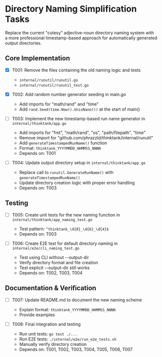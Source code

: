 # Directory Naming Simplification Tasks

Replace the current "cutesy" adjective-noun directory naming system with a more professional timestamp-based approach for automatically generated output directories.

## Core Implementation

- [x] T001: Remove the files containing the old naming logic and tests
  - `internal/runutil/runutil.go`
  - `internal/runutil/runutil_test.go`

- [x] T002: Add random number generator seeding in main.go
  - Add imports for "math/rand" and "time"
  - Add `rand.Seed(time.Now().UnixNano())` at the start of main()

- [ ] T003: Implement the new timestamp-based run name generator in `internal/thinktank/app.go`
  - Add imports for "fmt", "math/rand", "os", "path/filepath", "time"
  - Remove import for "github.com/phrazzld/thinktank/internal/runutil"
  - Add `generateTimestampedRunName()` function
  - Format: `thinktank_YYYYMMDD_HHMMSS_NNNN`
  - Depends on: T001

- [ ] T004: Update output directory setup in `internal/thinktank/app.go`
  - Replace call to `runutil.GenerateRunName()` with `generateTimestampedRunName()`
  - Update directory creation logic with proper error handling
  - Depends on: T003

## Testing

- [ ] T005: Create unit tests for the new naming function in `internal/thinktank/app_naming_test.go`
  - Test pattern: `^thinktank_\d{8}_\d{6}_\d{4}$`
  - Depends on: T003

- [ ] T006: Create E2E test for default directory naming in `internal/e2e/cli_naming_test.go`
  - Test using CLI without --output-dir
  - Verify directory format and file creation
  - Test explicit --output-dir still works
  - Depends on: T002, T003, T004

## Documentation & Verification

- [ ] T007: Update README.md to document the new naming scheme
  - Explain format: `thinktank_YYYYMMDD_HHMMSS_NNNN`
  - Provide examples

- [ ] T008: Final integration and testing
  - Run unit tests: `go test ./...`
  - Run E2E tests: `./internal/e2e/run_e2e_tests.sh`
  - Manually verify directory creation
  - Depends on: T001, T002, T003, T004, T005, T006, T007
